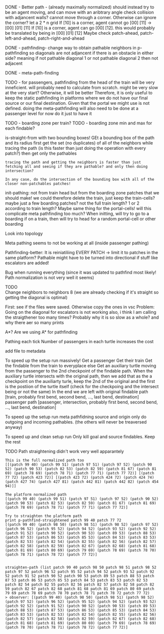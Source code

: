 DONE - Better path - (already maximally normalized)
    should instead try to be an agent moving, and can move with an aribtrary angle
    check collision with adjancent walls? cannot move through a corner. Otherwise can ignore the corner?
        let a 2 * n grid
            If [10] is a corner, agent cannot go [00] [11] -> [00] [01] [11]
            If [10] is a corner, agent can go [00] [12]. this would probably be translated by being in [00] [01] [12]
            Maybe check patch-ahead, patch-left-and-ahead, patch-right-and-ahead

    
DONE - pathfinding- change way to obtain pathable neighbors in p-pathfinding so diagonals are not adjancent if there is an obstacle in either side? meaning if not pathable diagonal 1 or not pathable diagonal 2 then not adjacent

DONE - meta-path-finding

TODO - for passengers, pathfinding from the head of the train will be very inneficient. will probably need to calculate from scratch. might be very slow at the very start? Otherwise, it will be better
Therefore, it is only useful to keep the static pathfinding in platforms where we do not have our final source or our final destination. 
    Given that the portal we might use is not defined. doing the meta-pathfinding will also need to be done at a passenger level
        for now do it just to have it

TODO - boarding zone per train?
TODO -  boarding zone min and max for each findable?



is-straight-from with two bounding boxes!
 GEt a bounding box of the path and its radius
    first get the set (no duplicates) of all of the neighbors while tracing the path (is this faster than just doing the operation with every patch?)
    then get only the pathables


    tracing the path and getting the neighbors is faster than just fetching all and seeing if they are pathable? and only then doing intersection?

    In any case, do the intersection of the bounding box with all of the closer non-patchables patches!


init-pathing:
    not from train head but from the boarding zone patches that we should make! we could therefore delete the train, just keep the train-cells?
        maybe just a few boarding patches? not the full train length? 1 or 2 according to train length?
    Maybe same thing for the portal-cells!
        will this complicate meta pathfinding too much?
    When initting, will try to go to a boarding if on a train, then will try to head for a random portal-cell or other boarding


Look into topology

Meta pathing seems to not be working at all (inside passenger pathing)


Pathfinding-better:
    It is reiniatiliing EVERY PATCH -> limit it to patches in the same platform?
Pathable might have to be turned into directional if stuff like escalators are added!

    

Bug when running everything (since it was updated to pathfind most likely! Path normalization is not very well it seems)

TODO    
 Change neighbors to neighbors 8 (we are already checking if it's straight so getting the diagonal is optimal)

First: see if the files were saved. Otherwise copy the ones in vsc
 Problem: Going on the diagonal for escalators is not working
 also, i think I am calling the straigthener too many times? Probably why it is so slow as a whole? and why there aer so many prints


A*? Are we using A* for pathfinding 


Pathing each tick
    Number of passengers in each turtle increases the cost


add file to metadata


To speed up the setup run massively!
    Get a passenger
    Get their train
        Get the findable from the train to everyplace else
    Get an auxiliary turtle moving from the passenger to the 2nd checkpoint of the findable path. When the auxiliary turtle intersects with the original path, then we add that as the a checkpoint on the auxiliarty turle, keep the 2nd of the original and the first is the postiion of the turtle itself
    (check for the checkpoing and the intersect being or not the same)
    In the end we are left with
    original findable path [train, probably first bend, second bend, ..., last bend, destination]
    passenger path [passenger, intersection, probably first bend, second bend, ..., last bend, destination]


To speed up the setup run
    meta pathfidning source and origin only do outgoing and incoming pathables. (the others will never be treaversed anyway)

To speed up and clean setup run
    Only kill goal and source findables. Keep the rest

TODO 
Path straightening didn't work very well apparantely

    
    This is the full normalized path too
    [[(patch 99 40) (patch 99 51) (patch 97 51) (patch 97 52) (patch 90 52) (patch 90 53) (patch 82 53) (patch 82 59) (patch 81 67) (patch 81 69) (patch 78 69) (patch 78 71) (patch 77 71) (patch 77 72)] [(patch 77 72) (patch 423 72)] [(patch 423 72) (patch 424 72) (patch 424 74) (patch 427 74) (patch 427 81) (patch 442 81) (patch 442 82) (patch 454 94)]]

    The platform normalized path
    [(patch 99 40) (patch 99 51) (patch 97 51) (patch 97 52) (patch 90 52) (patch 90 53) (patch 82 53) (patch 82 59) (patch 81 67) (patch 81 69) (patch 78 69) (patch 78 71) (patch 77 71) (patch 77 72)]

    Try to straighten the platform path
    print p-pathfind-straightened patch 99 40 patch 77 72
    [(patch 99 40) (patch 98 50) (patch 98 51) (patch 98 52) (patch 97 52) (patch 96 52) (patch 95 52) (patch 94 52) (patch 93 52) (patch 92 52) (patch 91 52) (patch 90 52) (patch 90 53) (patch 89 53) (patch 88 53) (patch 87 53) (patch 86 53) (patch 85 53) (patch 84 53) (patch 83 53) (patch 82 53) (patch 82 54) (patch 82 55) (patch 82 56) (patch 82 57) (patch 82 58) (patch 82 59) (patch 82 67) (patch 82 68) (patch 81 68) (patch 81 69) (patch 80 69) (patch 79 69) (patch 78 69) (patch 78 70) (patch 78 71) (patch 78 72) (patch 77 72)]


    straighten-path (list patch 99 40 patch 98 50 patch 98 51 patch 98 52 patch 97 52 patch 96 52 patch 95 52 patch 94 52 patch 93 52 patch 92 52 patch 91 52 patch 90 52 patch 90 53 patch 89 53 patch 88 53 patch 87 53 patch 86 53 patch 85 53 patch 84 53 patch 83 53 patch 82 53 patch 82 54 patch 82 55 patch 82 56 patch 82 57 patch 82 58 patch 82 59 patch 82 67 patch 82 68 patch 81 68 patch 81 69 patch 80 69 patch 79 69 patch 78 69 patch 78 70 patch 78 71 patch 78 72 patch 77 72)
    > observer: [(patch 99 40) (patch 98 50) (patch 98 51) (patch 98 52) (patch 97 52) (patch 96 52) (patch 95 52) (patch 94 52) (patch 93 52) (patch 92 52) (patch 91 52) (patch 90 52) (patch 90 53) (patch 89 53) (patch 88 53) (patch 87 53) (patch 86 53) (patch 85 53) (patch 84 53) (patch 83 53) (patch 82 53) (patch 82 54) (patch 82 55) (patch 82 56) (patch 82 57) (patch 82 58) (patch 82 59) (patch 82 67) (patch 82 68) (patch 81 68) (patch 81 69) (patch 80 69) (patch 79 69) (patch 78 69) (patch 78 70) (patch 78 71) (patch 78 72) (patch 77 72)]
